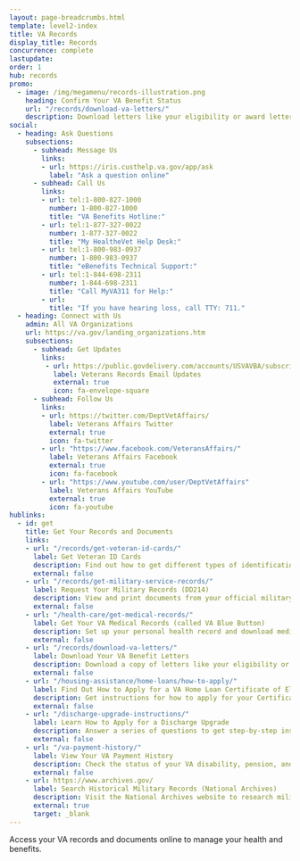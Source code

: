 ```yaml
---
layout: page-breadcrumbs.html
template: level2-index
title: VA Records
display_title: Records
concurrence: complete
lastupdate:
order: 1
hub: records
promo:
  - image: /img/megamenu/records-illustration.png
    heading: Confirm Your VA Benefit Status
    url: "/records/download-va-letters/"
    description: Download letters like your eligibility or award letter for certain benefits.
social:
  - heading: Ask Questions
    subsections:
      - subhead: Message Us
        links:
        - url: https://iris.custhelp.va.gov/app/ask
          label: "Ask a question online"
      - subhead: Call Us
        links:
        - url: tel:1-800-827-1000
          number: 1-800-827-1000
          title: "VA Benefits Hotline:"
        - url: tel:1-877-327-0022
          number: 1-877-327-0022
          title: "My HealtheVet Help Desk:"
        - url: tel:1-800-983-0937
          number: 1-800-983-0937
          title: "eBenefits Technical Support:"
        - url: tel:1-844-698-2311
          number: 1-844-698-2311
          title: "Call MyVA311 for Help:"
        - url:
          title: "If you have hearing loss, call TTY: 711."       
  - heading: Connect with Us
    admin: All VA Organizations
    url: https://va.gov/landing_organizations.htm
    subsections:
      - subhead: Get Updates
        links:
         - url: https://public.govdelivery.com/accounts/USVAVBA/subscriber/new
           label: Veterans Records Email Updates
           external: true
           icon: fa-envelope-square
      - subhead: Follow Us  
        links:
        - url: https://twitter.com/DeptVetAffairs/
          label: Veterans Affairs Twitter
          external: true
          icon: fa-twitter
        - url: "https://www.facebook.com/VeteransAffairs/"
          label: Veterans Affairs Facebook
          external: true
          icon: fa-facebook
        - url: "https://www.youtube.com/user/DeptVetAffairs"
          label: Veterans Affairs YouTube
          external: true
          icon: fa-youtube
hublinks:
  - id: get
    title: Get Your Records and Documents
    links:
    - url: "/records/get-veteran-id-cards/"
      label: Get Veteran ID Cards
      description: Find out how to get different types of identification cards to show your military status or your enrollment in VA health care or the VA Choice program.
      external: false
    - url: "/records/get-military-service-records/"
      label: Request Your Military Records (DD214)
      description: View and print documents from your official military personnel file (including your DD214).
      external: false
    - url: "/health-care/get-medical-records/"
      label: Get Your VA Medical Records (called VA Blue Button)
      description: Set up your personal health record and download medical records, reports, and images to share with your VA and non-VA doctors.
      external: false
    - url: "/records/download-va-letters/"
      label: Download Your VA Benefit Letters
      description: Download a copy of letters like your eligibility or award letter for certain benefits.
      external: false
    - url: "/housing-assistance/home-loans/how-to-apply/"
      label: Find Out How to Apply for a VA Home Loan Certificate of Eligibility
      description: Get instructions for how to apply for your Certificate of Eligibility (COE), which confirms for your lender that you qualify for a VA-backed home loan. Then you can choose your loan type to learn about the rest of the loan application process.
      external: false
    - url: "/discharge-upgrade-instructions/"
      label: Learn How to Apply for a Discharge Upgrade
      description: Answer a series of questions to get step-by-step instructions on how to apply for a discharge upgrade or correction. If your discharge gets upgraded, you'll be eligible for the VA benefits you earned during your period of service.
      external: false
    - url: "/va-payment-history/"
      label: View Your VA Payment History
      description: Check the status of your VA disability, pension, and education benefits payments. You can also see payments for certain survivor benefits.
      external: false
    - url: https://www.archives.gov/
      label: Search Historical Military Records (National Archives)
      description: Visit the National Archives website to research military records from the Revolutionary War to the present.
      external: true
      target: _blank
---
```


<p class="va-introtext">
Access your VA records and documents online to manage your health and benefits.
</p>
